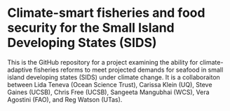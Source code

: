 # Climate-smart fisheries and food security for the Small Island Developing States (SIDS)

This is the GitHub repository for a project examining the ability for climate-adaptive fisheries reforms to meet projected demands for seafood in small island developing states (SIDS) under climate change. It is a collaboraiton between Lida Teneva (Ocean Science Trust), Carissa Klein (UQ), Steve Gaines (UCSB), Chris Free (UCSB), Sangeeta Mangubhai (WCS), Vera Agostini (FAO), and Reg Watson (UTas).
